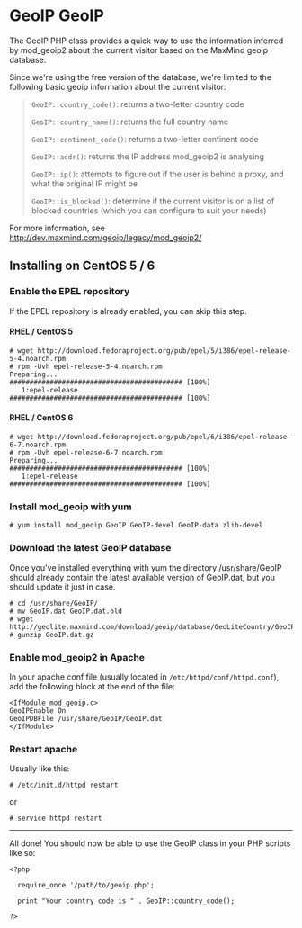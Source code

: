 GeoIP
GeoIP
=====

The GeoIP PHP class provides a quick way to use the information inferred by mod_geoip2 about the current visitor based on the MaxMind geoip database.

Since we're using the free version of the database, we're limited to the following basic geoip information about the current visitor:

>`GeoIP::country_code()`: returns a two-letter country code
>
>`GeoIP::country_name()`: returns the full country name
>
>`GeoIP::continent_code()`: returns a two-letter continent code
>
>`GeoIP::addr()`: returns the IP address mod_geoip2 is analysing
>
>`GeoIP::ip()`: attempts to figure out if the user is behind a proxy, and what the original IP might be
>
>`GeoIP::is_blocked()`: determine if the current visitor is on a list of blocked countries (which you can configure to suit your needs)

For more information, see http://dev.maxmind.com/geoip/legacy/mod_geoip2/

## Installing on CentOS 5 / 6

### Enable the EPEL repository

If the EPEL repository is already enabled, you can skip this step.

#### RHEL / CentOS 5

```
# wget http://download.fedoraproject.org/pub/epel/5/i386/epel-release-5-4.noarch.rpm
# rpm -Uvh epel-release-5-4.noarch.rpm
Preparing...                ########################################### [100%]
   1:epel-release           ########################################### [100%]
```

#### RHEL / CentOS 6

```
# wget http://download.fedoraproject.org/pub/epel/6/i386/epel-release-6-7.noarch.rpm
# rpm -Uvh epel-release-6-7.noarch.rpm
Preparing...                ########################################### [100%]
   1:epel-release           ########################################### [100%]
```
   
### Install mod_geoip with yum

```
# yum install mod_geoip GeoIP GeoIP-devel GeoIP-data zlib-devel
```

### Download the latest GeoIP database

Once you've installed everything with yum the directory /usr/share/GeoIP should already contain the latest available version of GeoIP.dat, but you should update it just in case.

```
# cd /usr/share/GeoIP/
# mv GeoIP.dat GeoIP.dat.old
# wget http://geolite.maxmind.com/download/geoip/database/GeoLiteCountry/GeoIP.dat.gz
# gunzip GeoIP.dat.gz
```

### Enable mod_geoip2 in Apache

In your apache conf file (usually located in `/etc/httpd/conf/httpd.conf`), add the following block at the end of the file:

```
<IfModule mod_geoip.c>
GeoIPEnable On
GeoIPDBFile /usr/share/GeoIP/GeoIP.dat
</IfModule>
```

### Restart apache

Usually like this:

```
# /etc/init.d/httpd restart
```

or

```
# service httpd restart
```

----

All done! You should now be able to use the GeoIP class in your PHP scripts like so:

```
<?php

  require_once '/path/to/geoip.php';
  
  print "Your country code is " . GeoIP::country_code();
  
?>
```